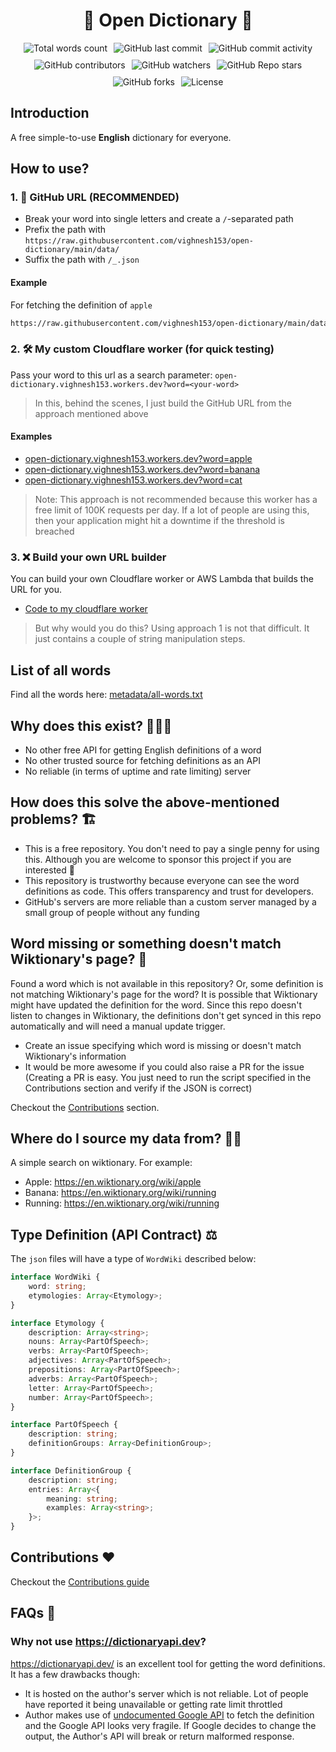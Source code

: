 <h1 style="text-align: center">🐶 Open Dictionary 🦄</h1>

<div style="display: flex; justify-content: center; gap: 10px; flex-wrap: wrap">
  <img alt="Total words count" src="https://img.shields.io/endpoint?url=https%3A%2F%2Fraw.githubusercontent.com%2Fvighnesh153%2Fopen-dictionary%2Fmain%2Fmetadata%2Fword-count-label.json">
  <img alt="GitHub last commit" src="https://img.shields.io/github/last-commit/vighnesh153/open-dictionary">
  <img alt="GitHub commit activity" src="https://img.shields.io/github/commit-activity/m/vighnesh153/open-dictionary">
  <img alt="GitHub contributors" src="https://img.shields.io/github/contributors/vighnesh153/open-dictionary">
  <img alt="GitHub watchers" src="https://img.shields.io/github/watchers/vighnesh153/open-dictionary">
  <img alt="GitHub Repo stars" src="https://img.shields.io/github/stars/vighnesh153/open-dictionary">
  <img alt="GitHub forks" src="https://img.shields.io/github/forks/vighnesh153/open-dictionary">
  <img alt="License" src="https://img.shields.io/github/license/vighnesh153/open-dictionary" />
</div>

## Introduction

A free simple-to-use **English** dictionary for everyone.

## How to use?

### 1. 🚀 GitHub URL (**RECOMMENDED**)

* Break your word into single letters and create a `/`-separated path
* Prefix the path with `https://raw.githubusercontent.com/vighnesh153/open-dictionary/main/data/`
* Suffix the path with `/_.json`

#### Example

For fetching the definition of `apple`

```txt
https://raw.githubusercontent.com/vighnesh153/open-dictionary/main/data/a/p/p/l/e/_.json
```

### 2. 🛠️ My custom Cloudflare worker (for quick testing)

Pass your word to this url as a search parameter: `open-dictionary.vighnesh153.workers.dev?word=<your-word>`

> In this, behind the scenes, I just build the GitHub URL from the approach mentioned above

#### Examples

* [open-dictionary.vighnesh153.workers.dev?word=apple](https://open-dictionary.vighnesh153.workers.dev/?word=apple)
* [open-dictionary.vighnesh153.workers.dev?word=banana](https://open-dictionary.vighnesh153.workers.dev/?word=banana)
* [open-dictionary.vighnesh153.workers.dev?word=cat](https://open-dictionary.vighnesh153.workers.dev/?word=cat)

> Note: This approach is not recommended because this worker has a free limit of 100K requests per day. If a lot of
> people are using this, then your application might hit a downtime if the threshold is breached

### 3. ❌ Build your own URL builder

You can build your own Cloudflare worker or AWS Lambda that builds the URL for you.

* [Code to my cloudflare worker](https://github.com/vighnesh153/vighnesh153-monorepo/tree/main/nodejs-tools/nodejs-cloudflare-tools/open-dictionary-worker)

> But why would you do this? Using approach 1 is not that difficult. It just contains a couple of string manipulation
> steps.

## List of all words

Find all the words
here: [metadata/all-words.txt](https://raw.githubusercontent.com/vighnesh153/open-dictionary/main/metadata/all-words.txt)

## Why does this exist? 🧑🏼‍💻

- No other free API for getting English definitions of a word
- No other trusted source for fetching definitions as an API
- No reliable (in terms of uptime and rate limiting) server

## How does this solve the above-mentioned problems? 🏗️

- This is a free repository. You don't need to pay a single penny for using this. Although you are welcome to sponsor
  this project if you are interested 🙌
- This repository is trustworthy because everyone can see the word definitions as code. This offers transparency and
  trust for developers.
- GitHub's servers are more reliable than a custom server managed by a small group of people without any funding

## Word missing or something doesn't match Wiktionary's page? 🥹

Found a word which is not available in this repository? Or, some definition is not matching Wiktionary's page for the
word? It is possible that Wiktionary might have updated the definition for the word. Since this repo doesn't listen to
changes
in Wiktionary, the definitions don't get synced in this repo automatically and will need a manual update trigger.

* Create an issue specifying which word is missing or doesn't match Wiktionary's information
* It would be more awesome if you could also raise a PR for the issue (Creating a PR is easy. You just need to run the
  script specified in the Contributions section and verify if the JSON is correct)

Checkout the [Contributions](#contributions) section.

## Where do I source my data from? 🥷🏻

A simple search on wiktionary. For example:

- Apple: https://en.wiktionary.org/wiki/apple
- Banana: https://en.wiktionary.org/wiki/running
- Running: https://en.wiktionary.org/wiki/running

## Type Definition (API Contract) ⚖️

The `json` files will have a type of `WordWiki` described below:

```ts
interface WordWiki {
    word: string;
    etymologies: Array<Etymology>;
}

interface Etymology {
    description: Array<string>;
    nouns: Array<PartOfSpeech>;
    verbs: Array<PartOfSpeech>;
    adjectives: Array<PartOfSpeech>;
    prepositions: Array<PartOfSpeech>;
    adverbs: Array<PartOfSpeech>;
    letter: Array<PartOfSpeech>;
    number: Array<PartOfSpeech>;
}

interface PartOfSpeech {
    description: string;
    definitionGroups: Array<DefinitionGroup>;
}

interface DefinitionGroup {
    description: string;
    entries: Array<{
        meaning: string;
        examples: Array<string>;
    }>;
}
```

## Contributions ❤️ <a id="contributions"></a>

Checkout the [Contributions guide](./CONTRIBUTING.md)

## FAQs 🐷

### Why not use https://dictionaryapi.dev?

https://dictionaryapi.dev/ is an excellent tool for getting the word definitions. It has a few drawbacks though:

- It is hosted on the author's server which is not reliable. Lot of people have reported it being unavailable or getting
  rate limit throttled
- Author makes use of
  [undocumented Google API](https://github.com/meetDeveloper/freeDictionaryAPI/blob/239fd2ec930eb2a9c947bf1dda84292290797003/modules/dictionary.js#L138-L142)
  to fetch the definition and the Google API looks very fragile. If Google decides to change the output, the Author's
  API will break or return malformed response.
